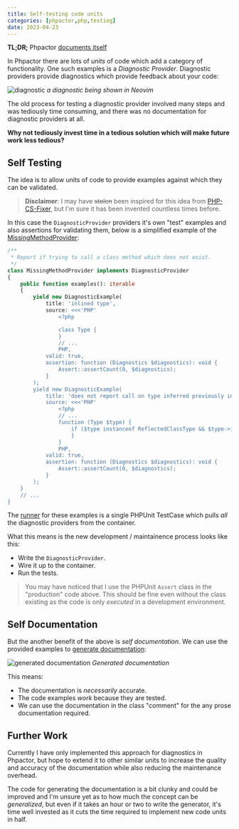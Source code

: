 ```yaml
--- 
title: Self-testing code units
categories: [phpactor,php,testing]
date: 2023-04-23
---
```


**TL;DR;** Phpactor [documents
itself](https://phpactor.readthedocs.io/en/master/reference/diagnostic.html)

In Phpactor there are lots of _units_ of code which add a category of
functionality. One such examples is a _Diagnostic Provider_. Diagnostic
providers provide diagnostics which provide feedback about your code:

![diagnostic](/images/2023-04-23/diagnostic.png)
*a diagnostic being shown in Neovim*

The old process for testing a diagnostic provider involved many steps and was
tediously time consuming, and there was no documentation for diagnostic
providers at all.

**Why not tediously invest time in a tedious solution which will make future work less
tedious?**

## Self Testing

The idea is to allow units of code to provide examples against which they can
be validated.

> **Disclaimer**: I may have ~~stolen~~ been inspired for this idea from [PHP-CS-Fixer](https://github.com/kubawerlos/php-cs-fixer-custom-fixers/blob/main/src/Fixer/CommentedOutFunctionFixer.php#L32), but I'm sure it has been invented countless times before.

In this case the `DiagnosticProvider` providers it's own "test" examples and
also assertions for validating them, below is a simplified example of the
[MissingMethodProvider](https://github.com/phpactor/phpactor/blob/master/lib/WorseReflection/Bridge/TolerantParser/Diagnostics/MissingMethodProvider.php):

```php
/**
 * Report if trying to call a class method which does not exist.
 */
class MissingMethodProvider implements DiagnosticProvider
{
    public function examples(): iterable
    {
        yield new DiagnosticExample(
            title: 'inlined type',
            source: <<<'PHP'
                <?php

                class Type {
                }
                // ...
                PHP,
            valid: true,
            assertion: function (Diagnostics $diagnostics): void {
                Assert::assertCount(0, $diagnostics);
            }
        );
        yield new DiagnosticExample(
            title: 'does not report call on type inferred previously in expression',
            source: <<<'PHP'
                <?php
                // ...
                function (Type $type) {
                    if ($type instanceof ReflectedClassType && $type->isInvokable()) {
                    }
                }
                PHP,
            valid: true,
            assertion: function (Diagnostics $diagnostics): void {
                Assert::assertCount(0, $diagnostics);
            }
        );
    }
    // ...
}
```

The
[runner](https://github.com/phpactor/phpactor/blob/master/lib/Extension/WorseReflection/Tests/Example/DiagnosticsTest.php) for these examples is a single PHPUnit TestCase which pulls
_all_ the diagnostic providers from the container.

What this means is the new development / maintainence process looks like this:

- Write the `DiagnosticProvider`.
- Wire it up to the container.
- Run the tests.

> You may have noticed that I use the PHPUnit `Assert` class in the
> "production" code above. This should be fine even without the class existing
> as the code is only _executed_ in a development environment.

## Self Documentation

But the another benefit of the above is _self documentation_. We can use the
provided examples to [generate
documentation](https://phpactor.readthedocs.io/en/master/reference/diagnostic.html):

![generated documentation](/images/2023-04-23/doc.png)
*Generated documentation*

This means:

- The documentation is _necessarily_ accurate.
- The code examples _work_ because they are tested.
- We can use the documentation in the class "comment" for the any prose
  documentation required.

## Further Work

Currently I have only implemented this approach for diagnostics in Phpactor,
but hope to extend it to other similar units to increase the quality and
accuracy of the documentation while also reducing the maintenance overhead.

The code for generating the documentation is a bit clunky and could be
improved and I'm unsure yet as to how much the concept can be _generalized_,
but even if it takes an hour or two to write the generator, it's time well
invested as it cuts the time required to implement new code units in half.
